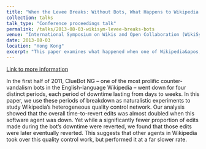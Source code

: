 ```yaml
---
title: "When the Levee Breaks: Without Bots, What Happens to Wikipedia’s Quality Control Processes? (with Aaron Halfaker)"
collection: talks
talk_type: "Conference proceedings talk"
permalink: /talks/2013-08-03-wikisym-levee-breaks-bots
venue: "International Symposium on Wikis and Open Collaboration (WikiSym 2012)"
date: 2013-08-03
location: "Hong Kong"
excerpt: "This paper examines what happened when one of Wikipedia&apos;s counter-vandalism bots unexpectedly went offline."
---
```


<a href='http://stuartgeiger.com/wikisym13-cluebot.pdf'>Link to more information</a>

In the first half of 2011, ClueBot NG – one of the most prolific counter-vandalism bots in the English-language Wikipedia – went down for four distinct periods, each period of downtime lasting from days to weeks. In this paper, we use these periods of breakdown as naturalistic experiments to study Wikipedia’s heterogeneous quality control network. Our analysis showed that the overall time-to-revert edits was almost doubled when this software agent was down. Yet while a significantly fewer proportion of edits made during the bot’s downtime were reverted, we found that those edits were later eventually reverted. This suggests that other agents in Wikipedia took over this quality control work, but performed it at a far slower rate.
